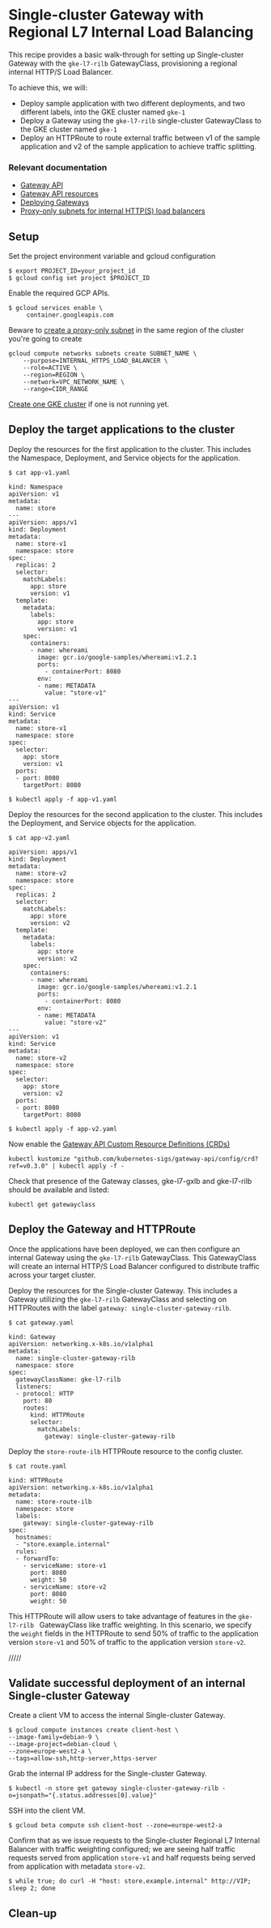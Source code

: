 # Single-cluster Gateway with Regional L7 Internal Load Balancing

This recipe provides a basic walk-through for setting up Single-cluster Gateway with the `gke-l7-rilb` GatewayClass, provisioning a regional internal HTTP/S Load Balancer.

To achieve this, we will:

- Deploy sample application with two different deployments, and two different labels, into the GKE cluster named `gke-1`
- Deploy a Gateway using the `gke-l7-rilb` single-cluster GatewayClass to the GKE cluster named `gke-1`
- Deploy an HTTPRoute to route external traffic between v1 of the sample application and v2 of the sample application to achieve traffic splitting.

### Relevant documentation

- [Gateway API](https://cloud.google.com/kubernetes-engine/docs/concepts/gateway-api)
- [Gateway API resources](https://cloud.google.com/kubernetes-engine/docs/concepts/gateway-api#gateway_resources)
- [Deploying Gateways](https://cloud.google.com/kubernetes-engine/docs/how-to/deploying-gateways)
- [Proxy-only subnets for internal HTTP(S) load balancers](https://cloud.google.com/load-balancing/docs/l7-internal/proxy-only-subnets)

## Setup

Set the project environment variable and gcloud configuration
```
$ export PROJECT_ID=your_project_id
$ gcloud config set project $PROJECT_ID
```

Enable the required GCP APIs.
```
$ gcloud services enable \
     container.googleapis.com 
```

Beware to [create a proxy-only subnet](https://cloud.google.com/load-balancing/docs/l7-internal/proxy-only-subnets#proxy_only_subnet_create) in the same region of the cluster you're going to create
```
gcloud compute networks subnets create SUBNET_NAME \
    --purpose=INTERNAL_HTTPS_LOAD_BALANCER \
    --role=ACTIVE \
    --region=REGION \
    --network=VPC_NETWORK_NAME \
    --range=CIDR_RANGE
```

[Create one GKE cluster](https://github.com/GoogleCloudPlatform/gke-networking-recipes/blob/master/cluster-setup.md#single-cluster-environment) if one is not running yet.

## Deploy the target applications to the cluster

Deploy the resources for the first application to the cluster. This includes the Namespace, Deployment, and Service objects for the application.

```
$ cat app-v1.yaml

kind: Namespace
apiVersion: v1
metadata:
  name: store
---
apiVersion: apps/v1
kind: Deployment
metadata:
  name: store-v1
  namespace: store
spec:
  replicas: 2
  selector:
    matchLabels:
      app: store
      version: v1
  template:
    metadata:
      labels:
        app: store
        version: v1
    spec:
      containers:
      - name: whereami
        image: gcr.io/google-samples/whereami:v1.2.1
        ports:
          - containerPort: 8080
        env:
        - name: METADATA
          value: "store-v1"
---
apiVersion: v1
kind: Service
metadata:
  name: store-v1
  namespace: store
spec:
  selector:
    app: store
    version: v1
  ports:
  - port: 8080
    targetPort: 8080
```

```
$ kubectl apply -f app-v1.yaml
```

Deploy the resources for the second application to the cluster. This includes the Deployment, and Service objects for the application.

```
$ cat app-v2.yaml

apiVersion: apps/v1
kind: Deployment
metadata:
  name: store-v2
  namespace: store
spec:
  replicas: 2
  selector:
    matchLabels:
      app: store
      version: v2
  template:
    metadata:
      labels:
        app: store
        version: v2
    spec:
      containers:
      - name: whereami
        image: gcr.io/google-samples/whereami:v1.2.1
        ports:
          - containerPort: 8080
        env:
        - name: METADATA
          value: "store-v2"
---
apiVersion: v1
kind: Service
metadata:
  name: store-v2
  namespace: store
spec:
  selector:
    app: store
    version: v2
  ports:
  - port: 8080
    targetPort: 8080
```

```
$ kubectl apply -f app-v2.yaml
```

Now enable the [Gateway API Custom Resource Definitions (CRDs)](https://cloud.google.com/kubernetes-engine/docs/how-to/deploying-gateways#install_gateway_api_crds)
```
kubectl kustomize "github.com/kubernetes-sigs/gateway-api/config/crd?ref=v0.3.0" | kubectl apply -f -
```

Check that presence of the Gateway classes, gke-l7-gxlb and gke-l7-rilb should be available and listed:
```
kubectl get gatewayclass
```

## Deploy the Gateway and HTTPRoute

Once the applications have been deployed, we can then configure an internal Gateway using the `gke-l7-rilb` GatewayClass. This GatewayClass will create an internal HTTP/S Load Balancer configured to distribute traffic across your target cluster.

Deploy the resources for the Single-cluster Gateway. This includes a Gateway utilizing the `gke-l7-rilb` GatewayClass and selecting on HTTPRoutes with the label `gateway: single-cluster-gateway-rilb`.

```
$ cat gateway.yaml

kind: Gateway
apiVersion: networking.x-k8s.io/v1alpha1
metadata:
  name: single-cluster-gateway-rilb
  namespace: store
spec:
  gatewayClassName: gke-l7-rilb
  listeners:  
  - protocol: HTTP
    port: 80
    routes:
      kind: HTTPRoute
      selector:
        matchLabels:
          gateway: single-cluster-gateway-rilb
```

Deploy the `store-route-ilb` HTTPRoute resource to the config cluster. 

```
$ cat route.yaml

kind: HTTPRoute
apiVersion: networking.x-k8s.io/v1alpha1
metadata:
  name: store-route-ilb
  namespace: store
  labels:
    gateway: single-cluster-gateway-rilb
spec:
  hostnames:
  - "store.example.internal"
  rules:
  - forwardTo:
    - serviceName: store-v1
      port: 8080
      weight: 50
    - serviceName: store-v2
      port: 8080
      weight: 50
```

This HTTPRoute will allow users to take advantage of features in the `gke-l7-rilb ` GatewayClass like traffic weighting. In this scenario, we specify the `weight` fields in the HTTPRoute to send 50% of traffic to the application version `store-v1` and 50% of traffic to the application version `store-v2`.

/////
## Validate successful deployment of an internal Single-cluster Gateway

Create a client VM to access the internal Single-cluster Gateway.

```
$ gcloud compute instances create client-host \
--image-family=debian-9 \
--image-project=debian-cloud \
--zone=europe-west2-a \
--tags=allow-ssh,http-server,https-server
```

Grab the internal IP address for the Single-cluster Gateway.

```
$ kubectl -n store get gateway single-cluster-gateway-rilb -o=jsonpath="{.status.addresses[0].value}"
```

SSH into the client VM. 
```
$ gcloud beta compute ssh client-host --zone=europe-west2-a
```

Confirm that as we issue requests to the Single-cluster Regional L7 Internal Balancer with traffic weighting configured; we are seeing half traffic requests served from application `store-v1` and half requests being served from application with metadata `store-v2`.

```
$ while true; do curl -H "host: store.example.internal" http://VIP; sleep 2; done
```

## Clean-up


```
```